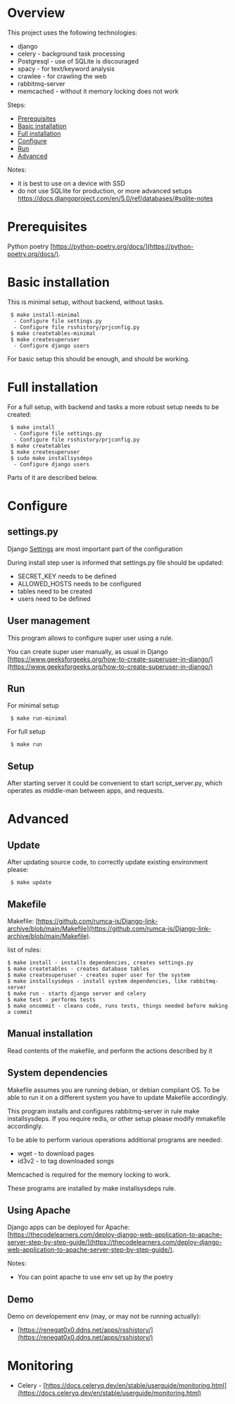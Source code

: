 # Overview

This project uses the following technologies:
 - django
 - celery - background task processing
 - Postgresql - use of SQLite is discouraged
 - spacy - for text/keyword analysis
 - crawlee - for crawling the web
 - rabbitmq-server
 - memcached - without it memory locking does not work

Steps:
 - [Prerequisites](https://github.com/rumca-js/Django-link-archive/blob/main/README_install.md#prerequisites)
 - [Basic installation](https://github.com/rumca-js/Django-link-archive/blob/main/README_install.md#basic-intallation)
 - [Full installation](https://github.com/rumca-js/Django-link-archive/blob/main/README_install.md#full-intallation)
 - [Configure](https://github.com/rumca-js/Django-link-archive/blob/main/README_install.md#configure)
 - [Run](https://github.com/rumca-js/Django-link-archive/blob/main/README_install.md#run)
 - [Advanced](https://github.com/rumca-js/Django-link-archive/blob/main/README_install.md#advanced)

Notes:
 - it is best to use on a device with SSD
 - do not use SQLlite for production, or more advanced setups https://docs.djangoproject.com/en/5.0/ref/databases/#sqlite-notes

# Prerequisites

Python poetry [https://python-poetry.org/docs/](https://python-poetry.org/docs/).

# Basic installation

This is minimal setup, without backend, without tasks.

```
 $ make install-minimal
  - Configure file settings.py
  - Configure file rsshistory/prjconfig.py
 $ make createtables-minimal
 $ make createsuperuser
  - Configure django users
```

For basic setup this should be enough, and should be working.

# Full installation

For a full setup, with backend and tasks a more robust setup needs to be created:

```
 $ make install
  - Configure file settings.py
  - Configure file rsshistory/prjconfig.py
 $ make createtables
 $ make createsuperuser
 $ sudo make installsysdeps
  - Configure django users
```

Parts of it are described below.

# Configure

## settings.py

Django [Settings](https://docs.djangoproject.com/en/5.0/ref/settings/) are most important part of the configuration

During install step user is informed that settings.py file should be updated:
 - SECRET_KEY needs to be defined
 - ALLOWED_HOSTS needs to be configured
 - tables need to be created
 - users need to be defined

## User management

This program allows to configure super user using a rule.

You can create super user manually, as usual in Django [https://www.geeksforgeeks.org/how-to-create-superuser-in-django/](https://www.geeksforgeeks.org/how-to-create-superuser-in-django/)

## Run

For minimal setup

```
 $ make run-minimal
```

For full setup
```
 $ make run
```

## Setup

After starting server it could be convenient to start script_server.py, which operates as middle-man between apps, and requests.

# Advanced

## Update

After updating source code, to correctly update existing environment please:
```
 $ make update
```

## Makefile

Makefile: [https://github.com/rumca-js/Django-link-archive/blob/main/Makefile](https://github.com/rumca-js/Django-link-archive/blob/main/Makefile).

list of rules:
```
$ make install - installs dependencies, creates settings.py
$ make createtables - creates database tables
$ make createsuperuser - creates super user for the system
$ make installsysdeps - install system dependencies, like rabbitmq-server
$ make run - starts django server and celery
$ make test - performs tests
$ make oncommit - cleans code, runs tests, things needed before making a commit
```

## Manual installation

Read contents of the makefile, and perform the actions described by it

## System dependencies

Makefile assumes you are running debian, or debian compliant OS. To be able to run it on a different system you have to update Makefile accordingly.

This program installs and configures rabbitmq-server in rule make installsysdeps.
If you require redis, or other setup please modify mmakefile accordingly.

To be able to perform various operations additional programs are needed:
 - wget - to download pages
 - id3v2 - to tag downloaded songs

Memcached is required for the memory locking to work.

These programs are installed by make installsysdeps rule.

## Using Apache

Django apps can be deployed for Apache: [https://thecodelearners.com/deploy-django-web-application-to-apache-server-step-by-step-guide/](https://thecodelearners.com/deploy-django-web-application-to-apache-server-step-by-step-guide/).

Notes:
 - You can point apache to use env set up by the poetry

## Demo

Demo on developement env (may, or may not be running actually):
 - [https://renegat0x0.ddns.net/apps/rsshistory/](https://renegat0x0.ddns.net/apps/rsshistory/)

# Monitoring

 - Celery - [https://docs.celeryq.dev/en/stable/userguide/monitoring.html](https://docs.celeryq.dev/en/stable/userguide/monitoring.html)
